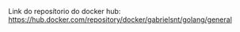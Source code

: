 Link do reposítorio do docker hub: https://hub.docker.com/repository/docker/gabrielsnt/golang/general
